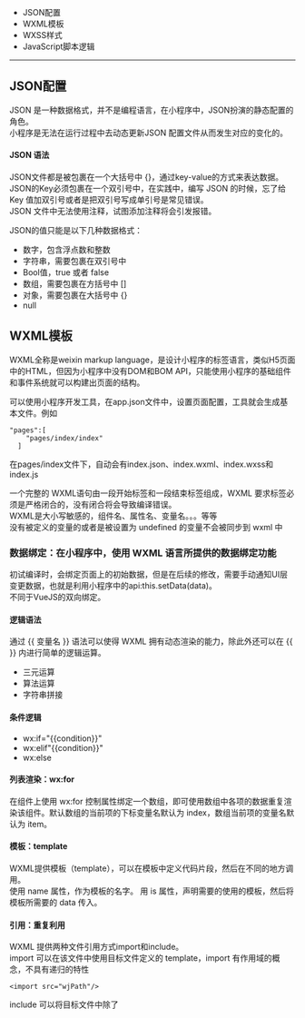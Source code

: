 - JSON配置
- WXML模板
- WXSS样式
- JavaScript脚本逻辑

---

## JSON配置
JSON 是一种数据格式，并不是编程语言，在小程序中，JSON扮演的静态配置的角色。   
小程序是无法在运行过程中去动态更新JSON 配置文件从而发生对应的变化的。  
#### JSON 语法  
JSON文件都是被包裹在一个大括号中 {}，通过key-value的方式来表达数据。    
JSON的Key必须包裹在一个双引号中，在实践中，编写 JSON 的时候，忘了给 Key 值加双引号或者是把双引号写成单引号是常见错误。  
 JSON 文件中无法使用注释，试图添加注释将会引发报错。

JSON的值只能是以下几种数据格式：  
- 数字，包含浮点数和整数  
- 字符串，需要包裹在双引号中  
- Bool值，true 或者 false  
- 数组，需要包裹在方括号中 []  
- 对象，需要包裹在大括号中 {}  
- null  
## WXML模板
WXML全称是weixin markup language，是设计小程序的标签语言，类似H5页面中的HTML，但因为小程序中没有DOM和BOM API，只能使用小程序的基础组件和事件系统就可以构建出页面的结构。  

可以使用小程序开发工具，在app.json文件中，设置页面配置，工具就会生成基本文件。例如  

```
"pages":[
    "pages/index/index"
  ]
```


在pages/index文件下，自动会有index.json、index.wxml、index.wxss和index.js  

一个完整的 WXML语句由一段开始标签和一段结束标签组成，WXML 要求标签必须是严格闭合的，没有闭合将会导致编译错误。  
WXML是大小写敏感的，组件名、属性名、变量名。。。等等  
没有被定义的变量的或者是被设置为 undefined 的变量不会被同步到 wxml 中  

### 数据绑定：在小程序中，使用 WXML 语言所提供的数据绑定功能
初试编译时，会绑定页面上的初始数据，但是在后续的修改，需要手动通知UI层变更数据，也就是利用小程序中的api:this.setData(data)。  
不同于VueJS的双向绑定。  
#### 逻辑语法
通过 {{ 变量名 }} 语法可以使得 WXML 拥有动态渲染的能力，除此外还可以在 {{ }} 内进行简单的逻辑运算。  
- 三元运算
- 算法运算
- 字符串拼接
#### 条件逻辑
- wx:if="{{condition}}"
- wx:elif"{{condition}}"
- wx:else
#### 列表渲染：wx:for
在组件上使用 wx:for 控制属性绑定一个数组，即可使用数组中各项的数据重复渲染该组件。默认数组的当前项的下标变量名默认为 index，数组当前项的变量名默认为 item。  
#### 模板：template
WXML提供模板（template），可以在模板中定义代码片段，然后在不同的地方调用。  
使用 name 属性，作为模板的名字。
用 is 属性，声明需要的使用的模板，然后将模板所需要的 data 传入。  
#### 引用：重复利用
WXML 提供两种文件引用方式import和include。  
import 可以在该文件中使用目标文件定义的 template，import 有作用域的概念，不具有递归的特性  

```
<import src="wjPath"/>
```


include 可以将目标文件中除了 <template/> <wxs/> 外的整个代码引入，相当于是拷贝到 include 位置  
 
```
<include src="wjPath"/>
```


#### 共同属性
所有wxml标签都支持的属性称之为共同属性，有id、class、style、hidden、data-* 、bind*/catch*  




































